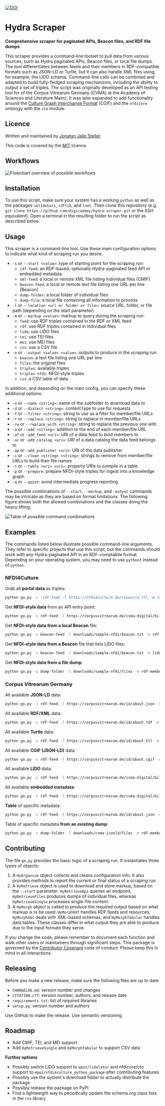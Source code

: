 [![DOI](https://zenodo.org/badge/700253411.svg)](https://zenodo.org/badge/latestdoi/700253411)

# Hydra Scraper

**Comprehensive scraper for paginated APIs, Beacon files, and RDF file dumps**

This scraper provides a command-line toolset to pull data from various sources,
such as Hydra paginated APIs, Beacon files, or local file dumps. The tool
differentiates between feeds and their members in RDF-compatible formats such
as JSON-LD or Turtle, but it can also handle XML files using, for example, the
LIDO schema. Command-line calls can be combined and adapted to build
fully-fledged scraping mechanisms, including the ability to output a set of
triples. The script was originally developed as an API testing tool for of the
Corpus Vitrearum Germany (CVMA) at the Academy of Sciences and Literature
Mainz. It was later expanded to add functionality around the
[Culture Graph Interchange Format](https://docs.nfdi4culture.de/ta5-cgif-specification)
(CGIF) and the `nfdicore` ontology with the `cto` module.

## Licence

Written and maintained by [Jonatan Jalle Steller](mailto:jonatan.steller@adwmainz.de).

This code is covered by the [MIT](https://opensource.org/license/MIT/) licence.

## Workflows

![Flowchart overview of possible workflows](assets/workflows.png)

## Installation

To use this script, make sure your system has a working `python` as well as
the packages `validators`, `rdflib`, and `lxml`. Then clone this repository (e.g. `git
clone https://github.com/digicademy/hydra-scraper.git` or the SSH equivalent).
Open a terminal in the resulting folder to run the script as described below.

## Usage

This scraper is a command-line tool. Use these main configuration options to
indicate what kind of scraping run you desire.

- `-s` or `--start <value>`: type of starting point for the scraping run:
  - `rdf-feed`: an RDF-based, optionally Hydra-paginated feed API or embedded metadata
  - `xml-feed`: a local or remote XML file listing individual files (CMIF)
  - `beacon-feed`: a local or remote text file listing one URL per line (Beacon)
  - `dump-folder`: a local folder of individual files
  - `dump-file`: a local file containing all information to process
- `-l` or `--location <url or folder or file>`: source URL, folder, or file path (depending on the start parameter)
- `-m` or `--markup <value>`: markup to query during the scraping run:
  - `feed`: use RDF triples contained in the RDF or XML feed
  - `rdf`: use RDF triples contained in individual files
  - `lido`: use LIDO files
  - `tei`: use TEI files
  - `mei`: use MEI files
  - `csv`: use a CSV file
- `-o` or `--output <value> <value>`: outputs to produce in the scraping run:
  - `beacon`: a text file listing one URL per line
  - `files`: the original files
  - `triples`: available triples
  - `triples-nfdi`: NFDI-style triples
  - `csv`: a CSV table of data

In addition, and depending on the main config, you can specify these
additional options:

- `-n` or `--name <string>`: name of the subfolder to download data to
- `-d` or `--dialect <string>`: content type to use for requests
- `-f` or `--filter <string>`: string to use as a filter for member/file URLs
- `-r` or `--replace <string>`: string to replace in member/file URLs
- `-rw` or `--replace_with <string>`: string to replace the previous one with
- `-a` or `--add <string>`: addition to the end of each member/file URL
- `-af` or `-add_feed <uri>`: URI of a data feed to bind members to
- `-ac` or `-add_catalog <uri>`: URI of a data catalog the data feed belongs to
- `-ap` or `-add_publisher <uri>`: URI of the data publisher
- `-c` or `--clean <string> <string>`: strings to remove from member/file URLs to build their file names
- `-t` or `--table <uri> <uri>`: property URIs to compile in a table
- `-p` or `--prepare`: prepare NFDI-style triples for ingest into a knowledge graph
- `-q` or `--quiet`: avoid intermediate progress reporting

The possible combinations of `--start`, `--markup`, and `-output` commands may
be intricate as they are based on format limitations. The following figure
shows both the allowed combinations and the classes doing the heavy lifting.

![Table of possible command combinations](assets/commands.png)

## Examples

The commands listed below illustrate possible command-line arguments. They
refer to specific projects that use this script, but the commands should work
with any Hydra-paginated API in an RDF-comptabile format. Depending on your
operating system, you may need to use `python3` instead of `python`.

### NFDI4Culture

Grab all **portal data** as triples:

```bash
python go.py -s 'rdf-feed -l https://nfdi4culture.de/resource.ttl -m rdf-members -o triples -n n4c-portal
```

Get **NFDI-style data** from an API entry point:

```bash
python go.py -s rdf-feed -l https://corpusvitrearum.de/cvma-digital/bildarchiv.html -m rdf-feed -o triples-nfdi -n sample-nfdi -p
```

Get **NFDI-style data from a local Beacon** file:

```bash
python go.py -s beacon-feed -l downloads/sample-nfdi/beacon.txt -m rdf-members -o triples-nfdi -n sample-nfdi -p
```

Get **NFDI-style data from a Beacon** file that lists LIDO files:

```bash
python go.py -s beacon-feed -l downloads/sample-nfdi/beacon.txt -m lido -o triples-nfdi -n sample-nfdi -af https://corpusvitrearum.de/cvma-digital/bildarchiv.html -ac https://corpusvitrearum.de -ap https://nfdi4culture.de/id/E1834 -p
```

Get **NFDI-style data from a file dump**:

```bash
python go.py -s dump-folder -l downloads/sample-nfdi/files -m rdf-members -o triples-nfdi -n sample-nfdi -d application/ld+json -p
```

### Corpus Vitrearum Germany

All available **JSON-LD** data:

```bash
python go.py -s rdf-feed -l https://corpusvitrearum.de/id/about.json -m rdf-members -o beacon files triples -n cvma-jsonld -f https://corpusvitrearum.de/id/F -c https://corpusvitrearum.de/id/ /about.json
```

All available **RDF/XML** data:

```bash
python go.py -s rdf-feed -l https://corpusvitrearum.de/id/about.rdf -m rdf-members -o beacon files triples -n cvma-rdfxml -f https://corpusvitrearum.de/id/F -c https://corpusvitrearum.de/id/ /about.rdf
```

All available **Turtle** data:

```bash
python go.py -s rdf-feed -l https://corpusvitrearum.de/id/about.ttl -m rdf-members -o beacon files triples -n cvma-turtle -f https://corpusvitrearum.de/id/F -c https://corpusvitrearum.de/id/ /about.ttl
```

All available **CGIF (JSON-LD)** data:

```bash
python go.py -s rdf-feed -l https://corpusvitrearum.de/id/about.cgif -m rdf-members -o beacon files triples triples-nfdi -n cvma-nfdi -f https://corpusvitrearum.de/id/F -a /about.cgif -c https://corpusvitrearum.de/id/ /about.cgif
```

All available **LIDO** data:

```bash
python go.py -s rdf-feed -l https://corpusvitrearum.de/cvma-digital/bildarchiv.html -m lido -o beacon files -n cvma-lido -a /about.lido -c https://corpusvitrearum.de/id/ /about.lido
```

All available **embedded metadata**:

```bash
python go.py -s rdf-feed -l https://corpusvitrearum.de/cvma-digital/bildarchiv.html -m rdf-feed -o beacon files triples triples-nfdi -n cvma-embedded -c https://corpusvitrearum.de/id/
```

**Table** of specific metadata:

```bash
python go.py -s rdf-feed -l https://corpusvitrearum.de/id/about.json -m rdf-members -o csv -n cvma-jsonld -f https://corpusvitrearum.de/id/F -t http://purl.org/dc/elements/1.1/Title http://iptc.org/std/Iptc4xmpExt/2008-02-29/ProvinceState http://iptc.org/std/Iptc4xmpExt/2008-02-29/City http://iptc.org/std/Iptc4xmpExt/2008-02-29/Sublocation http://iptc.org/std/Iptc4xmpExt/2008-02-29/LocationId http://ns.adobe.com/exif/1.0/GPSLatitude http://ns.adobe.com/exif/1.0/GPSLongitude https://lod.academy/cvma/ns/xmp/AgeDeterminationStart https://lod.academy/cvma/ns/xmp/AgeDeterminationEnd https://lod.academy/cvma/ns/xmp/IconclassNotation
```

Table of specific metadata **from an existing dump**:

```bash
python go.py -s dump-folder -l downloads/cvma-jsonld/files -m rdf-members -o csv -n cvma-jsonld -d application/ld+json -t http://purl.org/dc/elements/1.1/Title http://iptc.org/std/Iptc4xmpExt/2008-02-29/ProvinceState http://iptc.org/std/Iptc4xmpExt/2008-02-29/City http://iptc.org/std/Iptc4xmpExt/2008-02-29/Sublocation http://iptc.org/std/Iptc4xmpExt/2008-02-29/LocationId http://ns.adobe.com/exif/1.0/GPSLatitude http://ns.adobe.com/exif/1.0/GPSLongitude https://lod.academy/cvma/ns/xmp/AgeDeterminationStart https://lod.academy/cvma/ns/xmp/AgeDeterminationEnd https://lod.academy/cvma/ns/xmp/IconclassNotation
```

## Contributing

The file `go.py` provides the basic logic of a scraping run. It instantiates three types of objects:

1. A `HyOrganise` object collects and cleans configuration info. It also provides methods to report the current or final status of a scraping run.
2. A `HyRetrieve` object is used to download and store markup, based on the `--start` parameter: `HyRetrieveApi` queries an endpoint, `HyRetrieveFiles` produces dumps of individual files, whereas `HyRetrieveSingle` processes single-file content.
3. A `HyMorph` object is called to produce the required output based on what markup is to be used: `HyMorphRdf` handles RDF feeds and resources, `HyMorphXml` deals with XML-based schemas, and `HyMorphTabular` handles data tables. These classes differ in what output they are able to produce due to the input formats they serve.

If you change the code, please remember to document each function and walk other users or maintainers through significant steps. This package is governed by the [Contributor Covenant](https://www.contributor-covenant.org/de/version/1/4/code-of-conduct/) code of conduct. Please keep this in mind in all interactions.

## Releasing

Before you make a new release, make sure the following files are up to date:

- `CHANGELOG.md`: version number and changes
- `CITATION.cff`: version number, authors, and release date
- `requirements.txt`: list of required libraries
- `setup.py`: version number and authors

Use GitHub to make the release. Use semantic versioning.

## Roadmap

- Add CMIF, TEI, and MEI support
- Add `HyRetrieveSingle` and `HyMorphTabular` to support CSV data

**Further options**

- Possibly switch LIDO support to `epoz/lidolator` and nfdicore/cto support to `epoz/nfdi4culture_python_package` after contributing features
- Possibly use the system's download folder to actually distribute the package
- Possibly release the package on PyPI
- Find a lightweight way to periodically update the schema.org class lists in the `cto` library
